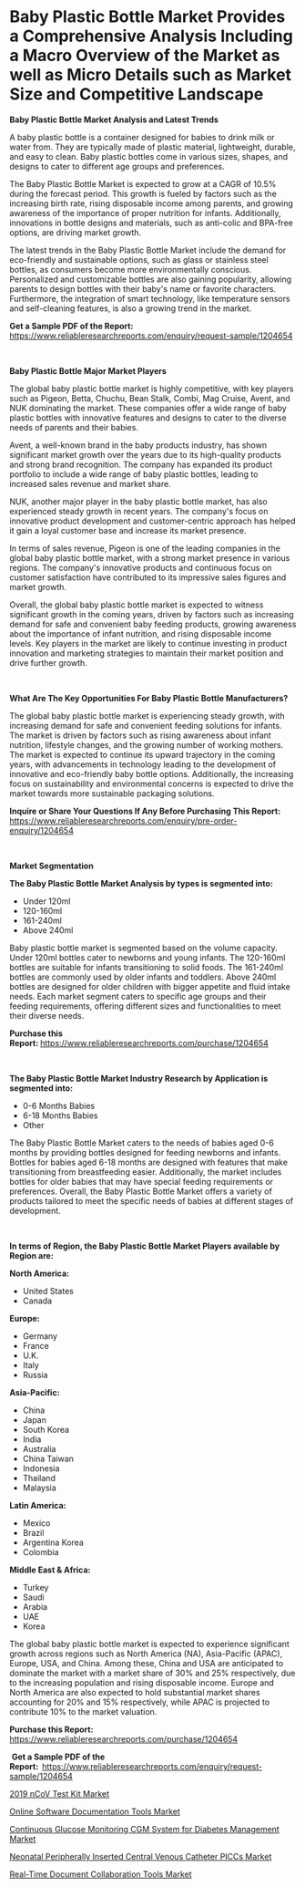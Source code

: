<p><h1>Baby Plastic Bottle Market Provides a Comprehensive Analysis Including a Macro Overview of the Market as well as Micro Details such as Market Size and Competitive Landscape</h1></p><p><strong>Baby Plastic Bottle Market Analysis and Latest Trends</strong></p>
<p><p>A baby plastic bottle is a container designed for babies to drink milk or water from. They are typically made of plastic material, lightweight, durable, and easy to clean. Baby plastic bottles come in various sizes, shapes, and designs to cater to different age groups and preferences.</p><p>The Baby Plastic Bottle Market is expected to grow at a CAGR of 10.5% during the forecast period. This growth is fueled by factors such as the increasing birth rate, rising disposable income among parents, and growing awareness of the importance of proper nutrition for infants. Additionally, innovations in bottle designs and materials, such as anti-colic and BPA-free options, are driving market growth.</p><p>The latest trends in the Baby Plastic Bottle Market include the demand for eco-friendly and sustainable options, such as glass or stainless steel bottles, as consumers become more environmentally conscious. Personalized and customizable bottles are also gaining popularity, allowing parents to design bottles with their baby's name or favorite characters. Furthermore, the integration of smart technology, like temperature sensors and self-cleaning features, is also a growing trend in the market.</p></p>
<p><strong>Get a Sample PDF of the Report:&nbsp;</strong> <a href="https://www.reliableresearchreports.com/enquiry/request-sample/1204654">https://www.reliableresearchreports.com/enquiry/request-sample/1204654</a></p>
<p>&nbsp;</p>
<p><strong>Baby Plastic Bottle Major Market Players</strong></p>
<p><p>The global baby plastic bottle market is highly competitive, with key players such as Pigeon, Betta, Chuchu, Bean Stalk, Combi, Mag Cruise, Avent, and NUK dominating the market. These companies offer a wide range of baby plastic bottles with innovative features and designs to cater to the diverse needs of parents and their babies.</p><p>Avent, a well-known brand in the baby products industry, has shown significant market growth over the years due to its high-quality products and strong brand recognition. The company has expanded its product portfolio to include a wide range of baby plastic bottles, leading to increased sales revenue and market share.</p><p>NUK, another major player in the baby plastic bottle market, has also experienced steady growth in recent years. The company's focus on innovative product development and customer-centric approach has helped it gain a loyal customer base and increase its market presence.</p><p>In terms of sales revenue, Pigeon is one of the leading companies in the global baby plastic bottle market, with a strong market presence in various regions. The company's innovative products and continuous focus on customer satisfaction have contributed to its impressive sales figures and market growth.</p><p>Overall, the global baby plastic bottle market is expected to witness significant growth in the coming years, driven by factors such as increasing demand for safe and convenient baby feeding products, growing awareness about the importance of infant nutrition, and rising disposable income levels. Key players in the market are likely to continue investing in product innovation and marketing strategies to maintain their market position and drive further growth.</p></p>
<p>&nbsp;</p>
<p><strong>What Are The Key Opportunities For Baby Plastic Bottle Manufacturers?</strong></p>
<p><p>The global baby plastic bottle market is experiencing steady growth, with increasing demand for safe and convenient feeding solutions for infants. The market is driven by factors such as rising awareness about infant nutrition, lifestyle changes, and the growing number of working mothers. The market is expected to continue its upward trajectory in the coming years, with advancements in technology leading to the development of innovative and eco-friendly baby bottle options. Additionally, the increasing focus on sustainability and environmental concerns is expected to drive the market towards more sustainable packaging solutions.</p></p>
<p><strong>Inquire or Share Your Questions If Any Before Purchasing This Report:</strong> <a href="https://www.reliableresearchreports.com/enquiry/pre-order-enquiry/1204654">https://www.reliableresearchreports.com/enquiry/pre-order-enquiry/1204654</a></p>
<p>&nbsp;</p>
<p><strong>Market Segmentation</strong></p>
<p><strong>The Baby Plastic Bottle Market Analysis by types is segmented into:</strong></p>
<p><ul><li>Under 120ml</li><li>120-160ml</li><li>161-240ml</li><li>Above 240ml</li></ul></p>
<p><p>Baby plastic bottle market is segmented based on the volume capacity. Under 120ml bottles cater to newborns and young infants. The 120-160ml bottles are suitable for infants transitioning to solid foods. The 161-240ml bottles are commonly used by older infants and toddlers. Above 240ml bottles are designed for older children with bigger appetite and fluid intake needs. Each market segment caters to specific age groups and their feeding requirements, offering different sizes and functionalities to meet their diverse needs.</p></p>
<p><strong>Purchase this Report:&nbsp;</strong><a href="https://www.reliableresearchreports.com/purchase/1204654">https://www.reliableresearchreports.com/purchase/1204654</a></p>
<p>&nbsp;</p>
<p><strong>The Baby Plastic Bottle Market Industry Research by Application is segmented into:</strong></p>
<p><ul><li>0-6 Months Babies</li><li>6-18 Months Babies</li><li>Other</li></ul></p>
<p><p>The Baby Plastic Bottle Market caters to the needs of babies aged 0-6 months by providing bottles designed for feeding newborns and infants. Bottles for babies aged 6-18 months are designed with features that make transitioning from breastfeeding easier. Additionally, the market includes bottles for older babies that may have special feeding requirements or preferences. Overall, the Baby Plastic Bottle Market offers a variety of products tailored to meet the specific needs of babies at different stages of development.</p></p>
<p>&nbsp;</p>
<p><strong>In terms of Region, the Baby Plastic Bottle Market Players available by Region are:</strong></p>
<p>
    <p> <strong> North America: </strong>
        <ul>
            <li>United States</li>
            <li>Canada</li>
        </ul>
        </p> 
    <p> <strong> Europe: </strong>
        <ul>
            <li>Germany</li>
            <li>France</li>
            <li>U.K.</li>
            <li>Italy</li>
            <li>Russia</li>
        </ul>
        </p> 
    <p> <strong> Asia-Pacific: </strong>
        <ul>
            <li>China</li>
            <li>Japan</li>
            <li>South Korea</li>
            <li>India</li>
            <li>Australia</li>
            <li>China Taiwan</li>
            <li>Indonesia</li>
            <li>Thailand</li>
            <li>Malaysia</li>
        </ul>
        </p> 
    <p> <strong> Latin America: </strong>
        <ul>
            <li>Mexico</li>
            <li>Brazil</li>
            <li>Argentina Korea</li>
            <li>Colombia</li>
        </ul>
        </p> 
    <p> <strong> Middle East & Africa: </strong>
        <ul>
            <li>Turkey</li>
            <li>Saudi</li>
            <li>Arabia</li>
            <li>UAE</li>
            <li>Korea</li>
        </ul>
    </p>
    </p>
<p><p>The global baby plastic bottle market is expected to experience significant growth across regions such as North America (NA), Asia-Pacific (APAC), Europe, USA, and China. Among these, China and USA are anticipated to dominate the market with a market share of 30% and 25% respectively, due to the increasing population and rising disposable income. Europe and North America are also expected to hold substantial market shares accounting for 20% and 15% respectively, while APAC is projected to contribute 10% to the market valuation.</p></p>
<p><strong>Purchase this Report: </strong><a href="https://www.reliableresearchreports.com/purchase/1204654">https://www.reliableresearchreports.com/purchase/1204654</a></p>
<p>&nbsp;<strong>Get a Sample PDF of the Report:&nbsp;&nbsp;</strong><a href="https://www.reliableresearchreports.com/enquiry/request-sample/1204654">https://www.reliableresearchreports.com/enquiry/request-sample/1204654</a></p>
<p><strong></strong></p>
<p><p><a href="https://medium.com/@teresalittle41/2019-ncov-test-kit-market-size-reveals-the-best-marketing-channels-in-global-industry-92d0bfedfd21">2019 nCoV Test Kit Market</a></p><p><a href="https://github.com/cecuraprangm/Market-Research-Report-List-1/blob/main/online-software-documentation-tools-market.md">Online Software Documentation Tools Market</a></p><p><a href="https://medium.com/@christinegreen87/continuous-glucose-monitoring-cgm-system-for-diabetes-management-market-comprehensive-assessment-18bb754e3da2">Continuous Glucose Monitoring CGM System for Diabetes Management Market</a></p><p><a href="https://medium.com/@emilywong49/neonatal-peripherally-inserted-central-venous-catheter-piccs-market-competitive-analysis-market-f37c5addd865">Neonatal Peripherally Inserted Central Venous Catheter PICCs Market</a></p><p><a href="https://github.com/fiixsa/Market-Research-Report-List-1/blob/main/real-time-document-collaboration-tools-market.md">Real-Time Document Collaboration Tools Market</a></p></p>